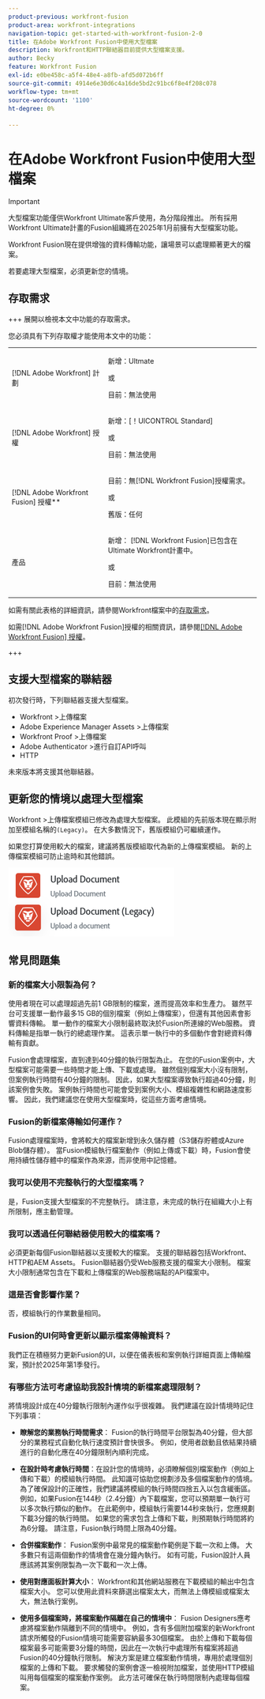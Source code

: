 ```yaml
---
product-previous: workfront-fusion
product-area: workfront-integrations
navigation-topic: get-started-with-workfront-fusion-2-0
title: 在Adobe Workfront Fusion中使用大型檔案
description: Workfront和HTTP聯結器目前提供大型檔案支援。
author: Becky
feature: Workfront Fusion
exl-id: e0be458c-a5f4-48e4-a8fb-afd5d072b6ff
source-git-commit: 4914e6e30d6c4a16de5bd2c91bc6f8e4f208c078
workflow-type: tm+mt
source-wordcount: '1100'
ht-degree: 0%

---
```


# 在Adobe Workfront Fusion中使用大型檔案

>[!IMPORTANT]
>
>大型檔案功能僅供Workfront Ultimate客戶使用，為分階段推出。 所有採用Workfront Ultimate計畫的Fusion組織將在2025年1月前擁有大型檔案功能。

Workfront Fusion現在提供增強的資料傳輸功能，讓場景可以處理顯著更大的檔案。

若要處理大型檔案，必須更新您的情境。

## 存取需求

+++ 展開以檢視本文中功能的存取需求。

您必須具有下列存取權才能使用本文中的功能：

<table style="table-layout:auto">
 <col> 
 <col> 
 <tbody> 
  <tr> 
   <td role="rowheader">[!DNL Adobe Workfront] 計劃</td>
   <td> <p>新增：Ultmate</p> <p>或</p> <p>目前：無法使用</p></td> 
  </tr> 
  <tr data-mc-conditions=""> 
   <td role="rowheader">[!DNL Adobe Workfront] 授權</td> 
   <td> <p>新增：[！UICONTROL Standard]</p><p>或</p><p>目前：無法使用</p> </td> 
  </tr> 
  <tr> 
   <td role="rowheader">[!DNL Adobe Workfront Fusion] 授權**</td> 
   <td>
   <p>目前：無[!DNL Workfront Fusion]授權需求。</p>
   <p>或</p>
   <p>舊版：任何 </p>
   </td> 
  </tr> 
  <tr> 
   <td role="rowheader">產品</td> 
   <td>
   <p>新增： [!DNL Workfront Fusion]已包含在Ultimate Workfront計畫中。</p> <p>或</p>
   <p>目前：無法使用</p>
   </td> 
  </tr>
 </tbody> 
</table>

如需有關此表格的詳細資訊，請參閱Workfront檔案中的[存取需求](/help/quicksilver/administration-and-setup/add-users/access-levels-and-object-permissions/access-level-requirements-in-documentation.md)。

如需[!DNL Adobe Workfront Fusion]授權的相關資訊，請參閱[[!DNL Adobe Workfront Fusion] 授權](../../workfront-fusion/get-started/license-automation-vs-integration.md)。

+++

## 支援大型檔案的聯結器

初次發行時，下列聯結器支援大型檔案。

* Workfront >上傳檔案
* Adobe Experience Manager Assets >上傳檔案
* Workfront Proof >上傳檔案
* Adobe Authenticator >進行自訂API呼叫
* HTTP

未來版本將支援其他聯結器。

## 更新您的情境以處理大型檔案

Workfront >上傳檔案模組已修改為處理大型檔案。 此模組的先前版本現在顯示附加至模組名稱的`(Legacy)`。 在大多數情況下，舊版模組仍可繼續運作。

如果您打算使用較大的檔案，建議將舊版模組取代為新的上傳檔案模組。 新的上傳檔案模組可防止逾時和其他錯誤。

![上傳檔案](assets/new-upload-document.png)

## 常見問題集

### 新的檔案大小限製為何？

使用者現在可以處理超過先前1 GB限制的檔案，進而提高效率和生產力。  雖然平台可支援單一動作最多15 GB的個別檔案（例如上傳檔案），但還有其他因素會影響資料傳輸。 單一動作的檔案大小限制最終取決於Fusion所連線的Web服務。 資料傳輸是指單一執行的總處理作業。 這表示單一執行中的多個動作會對總資料傳輸有貢獻。

Fusion會處理檔案，直到達到40分鐘的執行限製為止。 在您的Fusion案例中，大型檔案可能需要一些時間才能上傳、下載或處理。 雖然個別檔案大小沒有限制，但案例執行時間有40分鐘的限制。 因此，如果大型檔案導致執行超過40分鐘，則該案例會失敗。 案例執行時間也可能會受到案例大小、模組複雜性和網路速度影響。 因此，我們建議您在使用大型檔案時，從這些方面考慮情境。

### Fusion的新檔案傳輸如何運作？

Fusion處理檔案時，會將較大的檔案新增到永久儲存體（S3儲存貯體或Azure Blob儲存體）。 當Fusion模組執行檔案動作（例如上傳或下載）時，Fusion會使用持續性儲存體中的檔案作為來源，而非使用中記憶體。

### 我可以使用不完整執行的大型檔案嗎？

是，Fusion支援大型檔案的不完整執行。 請注意，未完成的執行在組織大小上有所限制，應主動管理。

### 我可以透過任何聯結器使用較大的檔案嗎？

必須更新每個Fusion聯結器以支援較大的檔案。 支援的聯結器包括Workfront、HTTP和AEM Assets。 Fusion聯結器仍受Web服務支援的檔案大小限制。 檔案大小限制通常包含在下載和上傳檔案的Web服務端點的API檔案中。

### 這是否會影響作業？

否，模組執行的作業數量相同。

### Fusion的UI何時會更新以顯示檔案傳輸資料？

我們正在積極努力更新Fusion的UI，以便在儀表板和案例執行詳細頁面上傳輸檔案，預計於2025年第1季發行。

### 有哪些方法可考慮協助我設計情境的新檔案處理限制？

將情境設計成在40分鐘執行限制內運作似乎很複雜。 我們建議在設計情境時記住下列事項：

* **瞭解您的業務執行時間需求**： Fusion的執行時間平台限製為40分鐘，但大部分的業務程式自動化執行速度預計會快很多。 例如，使用者啟動且依結果持續進行的自動化應在40分鐘限制內順利完成。
* **在設計時考慮執行時間**：在設計您的情境時，必須瞭解個別檔案動作（例如上傳和下載）的模組執行時間。 此知識可協助您規劃涉及多個檔案動作的情境。  為了確保設計的正確性，我們建議將模組的執行時間四捨五入以包含緩衝區。
例如，如果Fusion在144秒（2.4分鐘）內下載檔案，您可以預期單一執行可以多次執行類似的動作。 在此範例中，模組執行需要144秒來執行，您應規劃下載3分鐘的執行時間。 如果您的需求包含上傳和下載，則預期執行時間將約為6分鐘。 請注意，Fusion執行時間上限為40分鐘。

* **合併檔案動作**： Fusion案例中最常見的檔案動作範例是下載一次和上傳。 大多數只有這兩個動作的情境會在幾分鐘內執行。 如有可能，Fusion設計人員應該將其案例限製為一次下載和一次上傳。

* **使用對應面板計算大小**： Workfront和其他網站服務在下載模組的輸出中包含檔案大小。 您可以使用此資料來篩選出檔案太大，而無法上傳模組或檔案太大，無法執行案例。

* **使用多個檔案時，將檔案動作隔離在自己的情境中**： Fusion Designers應考慮將檔案動作隔離到不同的情境中。 例如，含有多個附加檔案的新Workfront請求所觸發的Fusion情境可能需要容納最多30個檔案。 由於上傳和下載每個檔案最多可能需要3分鐘的時間，因此在一次執行中處理所有檔案將超過Fusion的40分鐘執行限制。 解決方案是建立檔案動作情境，專用於處理個別檔案的上傳和下載。 要求觸發的案例會逐一檢視附加檔案，並使用HTTP模組叫用每個檔案的檔案動作案例。 此方法可確保在執行時間限制內處理每個檔案。

<!--
## Connectors that do not support large files

Some Fusion connectors do not support large files. For these connectors, Fusion's total processing capacity for files is **1 GB**. 

This limit is based on a total memory cost. Every operation contributes to that cost. If a single file of 400 MB is downloaded and uploaded then the total cost to the file capacity would be 800 MB.

The following connectors do **not** support large files. 

* Archive
* Box
* Convert
* CSV
* Datastores
* Flow control
* FTP
* JSON
* JWT
* Markdown
* Math
* Microsoft Word templates
* MIME
* Microsoft SQL
* SFTP
* Adobe Acrobat Sign
* SOAP
* Tools
* XML

If a connector is not on this list, it does not support large files. For these connectors, Fusion's total processing capacity for files is **1 GB**. 

This limit is based on a total memory cost. Every operation contributes to that cost. If a single file of 400 MB is downloaded and uploaded then the total cost to the file capacity would be 800 MB.-->






<!--## Connectors that support large files

The following connectors support large files.

Workfront
HTTP
Webhooks
Salesforce
Microsoft Email
Workfront Proof
AEM Assets
Email
Slack
Jira
Microsoft Excel
SharePoint
Frame.io
Adobe PDF Services
Marketo
Azure Devops 
Google Email
Jira Server
Google Sheets
Microsoft OneDrive
ServiceNow 
AWS S3
Bynder
OneDrive Business
Adobe Authenticator
Google Drive
Microsoft Dynamics
Google Docs
NetSuite
Airtable
Azure AD
QuickBase 
Adobe Target
Adobe Campaign Classic
Microsoft Calendar
Workfront Planning
HubSpot CRM  
DropBox
Cloud Convert
Egnyte
Adobe Firefly
OpenAI / Chat GPT
Allocadia
Cvent
GitLab 
Google Team Drive
Google Calendar
Workfront SDL Managed Translation
Widen
Workfront Boards
Google Slides
Qualtrics
Microsoft Power BI
Adobe Photoshop
Anaplan
DocuSign 
MariaDB
Adobe Creative Cloud Libraries
Figma
AEM Forms
Datadog
GitHub 
Google Forms
Adobe I/O Events
Trello
Workday
Adobe Journey Optimizer
Adobe Lightroom


If a file is not on this list, it does not support large files. For these connectors, Fusion's total processing capacity for files is **1 GB**. 

This limit is based on a total memory cost. Every operation contributes to that cost. If a single file of 400 MB is downloaded and uploaded then the total cost to the file capacity would be 800 MB.

-->
